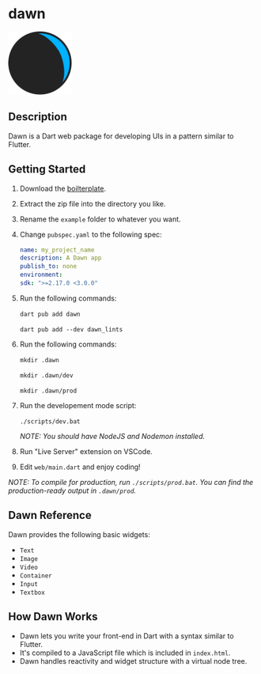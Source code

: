 # dawn

<img src="./example/web/assets/logo.svg" width="128px" height="128px">

## Description

Dawn is a Dart web package for developing UIs in a pattern similar to Flutter.

## Getting Started

1. Download the [boilterplate](https://downgit.github.io/#/home?url=https://github.com/Hawmex/dawn/tree/main/example).
2. Extract the zip file into the directory you like.
3. Rename the `example` folder to whatever you want.
4. Change `pubspec.yaml` to the following spec:

   ```yaml
   name: my_project_name
   description: A Dawn app
   publish_to: none
   environment:
   sdk: ">=2.17.0 <3.0.0"
   ```

5. Run the following commands:

   `dart pub add dawn`

   `dart pub add --dev dawn_lints`

6. Run the following commands:

   `mkdir .dawn`

   `mkdir .dawn/dev`

   `mkdir .dawn/prod`

7. Run the developement mode script:

   `./scripts/dev.bat`

   _NOTE: You should have NodeJS and Nodemon installed._

8. Run "Live Server" extension on VSCode.

9. Edit `web/main.dart` and enjoy coding!

_NOTE: To compile for production, run `./scripts/prod.bat`. You can find the production-ready output in `.dawn/prod`._

## Dawn Reference

Dawn provides the following basic widgets:

- `Text`
- `Image`
- `Video`
- `Container`
- `Input`
- `Textbox`

## How Dawn Works

- Dawn lets you write your front-end in Dart with a syntax similar to Flutter.
- It's compiled to a JavaScript file which is included in `index.html`.
- Dawn handles reactivity and widget structure with a virtual node tree.

